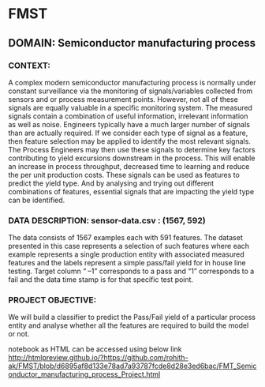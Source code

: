 # FMST

## DOMAIN: Semiconductor manufacturing process
### CONTEXT:
A complex modern semiconductor manufacturing process is normally under constant surveillance via the monitoring of signals/variables collected from sensors and or process measurement points. However, not all of these signals are equally valuable in a specific monitoring system. The measured signals contain a combination of useful information, irrelevant information as well as noise. Engineers typically have a much larger number of signals than are actually required. If we consider each type of signal as a feature, then feature selection may be applied to identify the most relevant signals. The Process Engineers may then use these signals to determine key factors contributing to yield excursions downstream in the process. This will enable an increase in process throughput, decreased time to learning and reduce the per unit production costs. These signals can be used as features to predict the yield type. And by analysing and trying out different combinations of features, essential signals that are impacting the yield type can be identified.

### DATA DESCRIPTION: sensor-data.csv : (1567, 592)
The data consists of 1567 examples each with 591 features. The dataset presented in this case represents a selection of such features where each example represents a single production entity with associated measured features and the labels represent a simple pass/fail yield for in house line testing. Target column “ –1” corresponds to a pass and “1” corresponds to a fail and the data time stamp is for that specific test point.

### PROJECT OBJECTIVE:
We will build a classifier to predict the Pass/Fail yield of a particular process entity and analyse whether all the features are required to build the model or not.

notebook as HTML can be accessed using below link
http://htmlpreview.github.io/?https://github.com/rohith-ak/FMST/blob/d6895af8d133e78ad7a93787fcde8d28e3ed6bac/FMT_Semiconductor_manufacturing_process_Project.html
